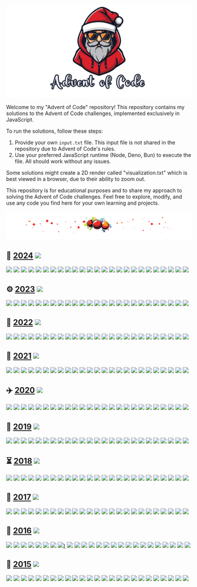 ![Advent of Code](assets/aoc.png)

Welcome to my "Advent of Code" repository! This repository contains my solutions to the Advent of
Code
challenges, implemented exclusively in JavaScript.

To run the solutions, follow these steps:

1. Provide your own `input.txt` file. This input file is not shared in the repository due to Advent of Code's rules.
2. Use your preferred JavaScript runtime (Node, Deno, Bun) to execute the file. All should work without any issues.

Some solutions might create a 2D render called "visualization.txt" which is best viewed in a
browser, due to their ability to zoom out.

This repository is for educational purposes and to share my approach to solving the Advent of Code
challenges. Feel free to explore, modify, and use any code you find here for your own learning and
projects.

![Advent of Code](assets/divider.png)

## 🏺️ [2024](https://adventofcode.com/2024) ![](https://progress-bar.xyz/34?scale=49&suffix=/49)

[![](https://img.shields.io/badge/Day_01-★★-gold)](https://github.com/MilanFox/Advent-of-Code/blob/main/src/2024/day_01.mjs)
[![](https://img.shields.io/badge/Day_02-★★-gold)](https://github.com/MilanFox/Advent-of-Code/blob/main/src/2024/day_02.mjs)
[![](https://img.shields.io/badge/Day_03-★★-gold)](https://github.com/MilanFox/Advent-of-Code/blob/main/src/2024/day_03.mjs)
[![](https://img.shields.io/badge/Day_04-★★-gold)](https://github.com/MilanFox/Advent-of-Code/blob/main/src/2024/day_04.mjs)
[![](https://img.shields.io/badge/Day_05-★★-gold)](https://github.com/MilanFox/Advent-of-Code/blob/main/src/2024/day_05.mjs)
[![](https://img.shields.io/badge/Day_06-★★-gold)](https://github.com/MilanFox/Advent-of-Code/blob/main/src/2024/day_06.mjs)
[![](https://img.shields.io/badge/Day_07-★★-gold)](https://github.com/MilanFox/Advent-of-Code/blob/main/src/2024/day_07.mjs)
[![](https://img.shields.io/badge/Day_08-★★-gold)](https://github.com/MilanFox/Advent-of-Code/blob/main/src/2024/day_08.mjs)
[![](https://img.shields.io/badge/Day_09-★★-gold)](https://github.com/MilanFox/Advent-of-Code/blob/main/src/2024/day_09.mjs)
[![](https://img.shields.io/badge/Day_10-★★-gold)](https://github.com/MilanFox/Advent-of-Code/blob/main/src/2024/day_10.mjs)
[![](https://img.shields.io/badge/Day_11-★★-gold)](https://github.com/MilanFox/Advent-of-Code/blob/main/src/2024/day_11.mjs)
[![](https://img.shields.io/badge/Day_12-★☆-silver)](https://github.com/MilanFox/Advent-of-Code/blob/main/src/2024/day_12.mjs)
[![](https://img.shields.io/badge/Day_13-★★-gold)](https://github.com/MilanFox/Advent-of-Code/blob/main/src/2024/day_13.mjs)
[![](https://img.shields.io/badge/Day_14-★★-gold)](https://github.com/MilanFox/Advent-of-Code/blob/main/src/2024/day_14.mjs)
[![](https://img.shields.io/badge/Day_15-★☆-silver)](https://github.com/MilanFox/Advent-of-Code/blob/main/src/2024/day_15.mjs)
[![](https://img.shields.io/badge/Day_16-★☆-silver)](https://github.com/MilanFox/Advent-of-Code/blob/main/src/2024/day_16.mjs)
[![](https://img.shields.io/badge/Day_17-★☆-silver)](https://github.com/MilanFox/Advent-of-Code/blob/main/src/2024/day_17.mjs)
[![](https://img.shields.io/badge/Day_18-★★-gold)](https://github.com/MilanFox/Advent-of-Code/blob/main/src/2024/day_18.mjs)
[![](https://img.shields.io/badge/Day_19-★★-gold)](https://github.com/MilanFox/Advent-of-Code/blob/main/src/2024/day_19.mjs)
[![](https://img.shields.io/badge/Day_20-☆☆-black)](https://github.com/MilanFox/Advent-of-Code/blob/main/src/2024/day_20.mjs)
[![](https://img.shields.io/badge/Day_21-☆☆-black)](https://github.com/MilanFox/Advent-of-Code/blob/main/src/2024/day_21.mjs)
[![](https://img.shields.io/badge/Day_22-☆☆-black)](https://github.com/MilanFox/Advent-of-Code/blob/main/src/2024/day_22.mjs)
[![](https://img.shields.io/badge/Day_23-☆☆-black)](https://github.com/MilanFox/Advent-of-Code/blob/main/src/2024/day_23.mjs)
[![](https://img.shields.io/badge/Day_24-☆☆-black)](https://github.com/MilanFox/Advent-of-Code/blob/main/src/2024/day_24.mjs)
[![](https://img.shields.io/badge/Day_25-☆-black)](https://github.com/MilanFox/Advent-of-Code/blob/main/src/2024/day_25.mjs)

## ⚙️ [2023](https://adventofcode.com/2023) ![](https://progress-bar.xyz/42?scale=49&suffix=/49)

[![](https://img.shields.io/badge/Day_01-★★-gold)](https://github.com/MilanFox/Advent-of-Code/blob/main/src/2023/day_01.mjs)
[![](https://img.shields.io/badge/Day_02-★★-gold)](https://github.com/MilanFox/Advent-of-Code/blob/main/src/2023/day_02.mjs)
[![](https://img.shields.io/badge/Day_03-★★-gold)](https://github.com/MilanFox/Advent-of-Code/blob/main/src/2023/day_03.mjs)
[![](https://img.shields.io/badge/Day_04-★★-gold)](https://github.com/MilanFox/Advent-of-Code/blob/main/src/2023/day_04.mjs)
[![](https://img.shields.io/badge/Day_05-★★-gold)](https://github.com/MilanFox/Advent-of-Code/blob/main/src/2023/day_05.mjs)
[![](https://img.shields.io/badge/Day_06-★★-gold)](https://github.com/MilanFox/Advent-of-Code/blob/main/src/2023/day_06.mjs)
[![](https://img.shields.io/badge/Day_07-★★-gold)](https://github.com/MilanFox/Advent-of-Code/blob/main/src/2023/day_07.mjs)
[![](https://img.shields.io/badge/Day_08-★★-gold)](https://github.com/MilanFox/Advent-of-Code/blob/main/src/2023/day_08.mjs)
[![](https://img.shields.io/badge/Day_09-★★-gold)](https://github.com/MilanFox/Advent-of-Code/blob/main/src/2023/day_09.mjs)
[![](https://img.shields.io/badge/Day_10-★★-gold)](https://github.com/MilanFox/Advent-of-Code/blob/main/src/2023/day_10.mjs)
[![](https://img.shields.io/badge/Day_11-★★-gold)](https://github.com/MilanFox/Advent-of-Code/blob/main/src/2023/day_11.mjs)
[![](https://img.shields.io/badge/Day_12-★☆-silver)](https://github.com/MilanFox/Advent-of-Code/blob/main/src/2023/day_12.mjs)
[![](https://img.shields.io/badge/Day_13-★★-gold)](https://github.com/MilanFox/Advent-of-Code/blob/main/src/2023/day_13.mjs)
[![](https://img.shields.io/badge/Day_14-★★-gold)](https://github.com/MilanFox/Advent-of-Code/blob/main/src/2023/day_14.mjs)
[![](https://img.shields.io/badge/Day_15-★★-gold)](https://github.com/MilanFox/Advent-of-Code/blob/main/src/2023/day_15.mjs)
[![](https://img.shields.io/badge/Day_16-★★-gold)](https://github.com/MilanFox/Advent-of-Code/blob/main/src/2023/day_16.mjs)
[![](https://img.shields.io/badge/Day_17-★☆-silver)](https://github.com/MilanFox/Advent-of-Code/blob/main/src/2023/day_17.mjs)
[![](https://img.shields.io/badge/Day_18-★☆-silver)](https://github.com/MilanFox/Advent-of-Code/blob/main/src/2023/day_18.mjs)
[![](https://img.shields.io/badge/Day_19-★☆-silver)](https://github.com/MilanFox/Advent-of-Code/blob/main/src/2023/day_19.mjs)
[![](https://img.shields.io/badge/Day_20-★☆-silver)](https://github.com/MilanFox/Advent-of-Code/blob/main/src/2023/day_20.mjs)
[![](https://img.shields.io/badge/Day_21-★☆-silver)](https://github.com/MilanFox/Advent-of-Code/blob/main/src/2023/day_21.mjs)
[![](https://img.shields.io/badge/Day_22-★★-gold)](https://github.com/MilanFox/Advent-of-Code/blob/main/src/2023/day_22.mjs)
[![](https://img.shields.io/badge/Day_23-★★-gold)](https://github.com/MilanFox/Advent-of-Code/blob/main/src/2023/day_23.mjs)
[![](https://img.shields.io/badge/Day_24-★☆-silver)](https://github.com/MilanFox/Advent-of-Code/blob/main/src/2023/day_24.mjs)
[![](https://img.shields.io/badge/Day_25-★-gold)](https://github.com/MilanFox/Advent-of-Code/blob/main/src/2023/day_25.mjs)

## 🌋 [2022](https://adventofcode.com/2022) ![](https://progress-bar.xyz/31?scale=49&suffix=/49)

[![](https://img.shields.io/badge/Day_01-★★-gold)](https://github.com/MilanFox/Advent-of-Code/blob/main/src/2022/day_01.mjs)
[![](https://img.shields.io/badge/Day_02-★★-gold)](https://github.com/MilanFox/Advent-of-Code/blob/main/src/2022/day_02.mjs)
[![](https://img.shields.io/badge/Day_03-★★-gold)](https://github.com/MilanFox/Advent-of-Code/blob/main/src/2022/day_03.mjs)
[![](https://img.shields.io/badge/Day_04-★★-gold)](https://github.com/MilanFox/Advent-of-Code/blob/main/src/2022/day_04.mjs)
[![](https://img.shields.io/badge/Day_05-★★-gold)](https://github.com/MilanFox/Advent-of-Code/blob/main/src/2022/day_05.mjs)
[![](https://img.shields.io/badge/Day_06-★★-gold)](https://github.com/MilanFox/Advent-of-Code/blob/main/src/2022/day_06.mjs)
[![](https://img.shields.io/badge/Day_07-★★-gold)](https://github.com/MilanFox/Advent-of-Code/blob/main/src/2022/day_07.mjs)
[![](https://img.shields.io/badge/Day_08-★★-gold)](https://github.com/MilanFox/Advent-of-Code/blob/main/src/2022/day_08.mjs)
[![](https://img.shields.io/badge/Day_09-★★-gold)](https://github.com/MilanFox/Advent-of-Code/blob/main/src/2022/day_09.mjs)
[![](https://img.shields.io/badge/Day_10-★★-gold)](https://github.com/MilanFox/Advent-of-Code/blob/main/src/2022/day_10.mjs)
[![](https://img.shields.io/badge/Day_11-★☆-silver)](https://github.com/MilanFox/Advent-of-Code/blob/main/src/2022/day_11.mjs)
[![](https://img.shields.io/badge/Day_12-★★-gold)](https://github.com/MilanFox/Advent-of-Code/blob/main/src/2022/day_12.mjs)
[![](https://img.shields.io/badge/Day_13-★★-gold)](https://github.com/MilanFox/Advent-of-Code/blob/main/src/2022/day_13.mjs)
[![](https://img.shields.io/badge/Day_14-★★-gold)](https://github.com/MilanFox/Advent-of-Code/blob/main/src/2022/day_14.mjs)
[![](https://img.shields.io/badge/Day_15-★☆-silver)](https://github.com/MilanFox/Advent-of-Code/blob/main/src/2022/day_15.mjs)
[![](https://img.shields.io/badge/Day_16-☆☆-black)](https://github.com/MilanFox/Advent-of-Code/blob/main/src/2022/day_16.mjs)
[![](https://img.shields.io/badge/Day_17-☆☆-black)](https://github.com/MilanFox/Advent-of-Code/blob/main/src/2022/day_17.mjs)
[![](https://img.shields.io/badge/Day_18-★☆-silver)](https://github.com/MilanFox/Advent-of-Code/blob/main/src/2022/day_18.mjs)
[![](https://img.shields.io/badge/Day_19-☆☆-black)](https://github.com/MilanFox/Advent-of-Code/blob/main/src/2022/day_19.mjs)
[![](https://img.shields.io/badge/Day_20-☆☆-black)](https://github.com/MilanFox/Advent-of-Code/blob/main/src/2022/day_20.mjs)
[![](https://img.shields.io/badge/Day_21-★☆-silver)](https://github.com/MilanFox/Advent-of-Code/blob/main/src/2022/day_21.mjs)
[![](https://img.shields.io/badge/Day_22-☆☆-black)](https://github.com/MilanFox/Advent-of-Code/blob/main/src/2022/day_22.mjs)
[![](https://img.shields.io/badge/Day_23-☆☆-black)](https://github.com/MilanFox/Advent-of-Code/blob/main/src/2022/day_23.mjs)
[![](https://img.shields.io/badge/Day_24-☆☆-black)](https://github.com/MilanFox/Advent-of-Code/blob/main/src/2022/day_24.mjs)
[![](https://img.shields.io/badge/Day_25-★-gold)](https://github.com/MilanFox/Advent-of-Code/blob/main/src/2022/day_25.mjs)

## 🌊 [2021](https://adventofcode.com/2021) ![](https://progress-bar.xyz/30?scale=49&suffix=/49)

[![](https://img.shields.io/badge/Day_01-★★-gold)](https://github.com/MilanFox/Advent-of-Code/blob/main/src/2021/day_01.mjs)
[![](https://img.shields.io/badge/Day_02-★★-gold)](https://github.com/MilanFox/Advent-of-Code/blob/main/src/2021/day_02.mjs)
[![](https://img.shields.io/badge/Day_03-★★-gold)](https://github.com/MilanFox/Advent-of-Code/blob/main/src/2021/day_03.mjs)
[![](https://img.shields.io/badge/Day_04-★★-gold)](https://github.com/MilanFox/Advent-of-Code/blob/main/src/2021/day_04.mjs)
[![](https://img.shields.io/badge/Day_05-★★-gold)](https://github.com/MilanFox/Advent-of-Code/blob/main/src/2021/day_05.mjs)
[![](https://img.shields.io/badge/Day_06-★★-gold)](https://github.com/MilanFox/Advent-of-Code/blob/main/src/2021/day_06.mjs)
[![](https://img.shields.io/badge/Day_07-★★-gold)](https://github.com/MilanFox/Advent-of-Code/blob/main/src/2021/day_07.mjs)
[![](https://img.shields.io/badge/Day_08-★★-gold)](https://github.com/MilanFox/Advent-of-Code/blob/main/src/2021/day_08.mjs)
[![](https://img.shields.io/badge/Day_09-★★-gold)](https://github.com/MilanFox/Advent-of-Code/blob/main/src/2021/day_09.mjs)
[![](https://img.shields.io/badge/Day_10-★★-gold)](https://github.com/MilanFox/Advent-of-Code/blob/main/src/2021/day_10.mjs)
[![](https://img.shields.io/badge/Day_11-★★-gold)](https://github.com/MilanFox/Advent-of-Code/blob/main/src/2021/day_11.mjs)
[![](https://img.shields.io/badge/Day_12-★★-gold)](https://github.com/MilanFox/Advent-of-Code/blob/main/src/2021/day_12.mjs)
[![](https://img.shields.io/badge/Day_13-★★-gold)](https://github.com/MilanFox/Advent-of-Code/blob/main/src/2021/day_13.mjs)
[![](https://img.shields.io/badge/Day_14-★★-gold)](https://github.com/MilanFox/Advent-of-Code/blob/main/src/2021/day_14.mjs)
[![](https://img.shields.io/badge/Day_15-★★-gold)](https://github.com/MilanFox/Advent-of-Code/blob/main/src/2021/day_15.mjs)
[![](https://img.shields.io/badge/Day_16-☆☆-black)](https://github.com/MilanFox/Advent-of-Code/blob/main/src/2021/day_16.mjs)
[![](https://img.shields.io/badge/Day_17-☆☆-black)](https://github.com/MilanFox/Advent-of-Code/blob/main/src/2021/day_17.mjs)
[![](https://img.shields.io/badge/Day_18-☆☆-black)](https://github.com/MilanFox/Advent-of-Code/blob/main/src/2021/day_18.mjs)
[![](https://img.shields.io/badge/Day_19-☆☆-black)](https://github.com/MilanFox/Advent-of-Code/blob/main/src/2021/day_19.mjs)
[![](https://img.shields.io/badge/Day_20-☆☆-black)](https://github.com/MilanFox/Advent-of-Code/blob/main/src/2021/day_20.mjs)
[![](https://img.shields.io/badge/Day_21-☆☆-black)](https://github.com/MilanFox/Advent-of-Code/blob/main/src/2021/day_21.mjs)
[![](https://img.shields.io/badge/Day_22-☆☆-black)](https://github.com/MilanFox/Advent-of-Code/blob/main/src/2021/day_22.mjs)
[![](https://img.shields.io/badge/Day_23-☆☆-black)](https://github.com/MilanFox/Advent-of-Code/blob/main/src/2021/day_23.mjs)
[![](https://img.shields.io/badge/Day_24-☆☆-black)](https://github.com/MilanFox/Advent-of-Code/blob/main/src/2021/day_24.mjs)
[![](https://img.shields.io/badge/Day_25-☆-black)](https://github.com/MilanFox/Advent-of-Code/blob/main/src/2021/day_25.mjs)

## ✈️ [2020](https://adventofcode.com/2020) ![](https://progress-bar.xyz/32?scale=49&suffix=/49)

[![](https://img.shields.io/badge/Day_01-★★-gold)](https://github.com/MilanFox/Advent-of-Code/blob/main/src/2020/day_01.mjs)
[![](https://img.shields.io/badge/Day_02-★★-gold)](https://github.com/MilanFox/Advent-of-Code/blob/main/src/2020/day_02.mjs)
[![](https://img.shields.io/badge/Day_03-★★-gold)](https://github.com/MilanFox/Advent-of-Code/blob/main/src/2020/day_03.mjs)
[![](https://img.shields.io/badge/Day_04-★★-gold)](https://github.com/MilanFox/Advent-of-Code/blob/main/src/2020/day_04.mjs)
[![](https://img.shields.io/badge/Day_05-★★-gold)](https://github.com/MilanFox/Advent-of-Code/blob/main/src/2020/day_05.mjs)
[![](https://img.shields.io/badge/Day_06-★★-gold)](https://github.com/MilanFox/Advent-of-Code/blob/main/src/2020/day_06.mjs)
[![](https://img.shields.io/badge/Day_07-★★-gold)](https://github.com/MilanFox/Advent-of-Code/blob/main/src/2020/day_07.mjs)
[![](https://img.shields.io/badge/Day_08-★★-gold)](https://github.com/MilanFox/Advent-of-Code/blob/main/src/2020/day_08.mjs)
[![](https://img.shields.io/badge/Day_09-★★-gold)](https://github.com/MilanFox/Advent-of-Code/blob/main/src/2020/day_09.mjs)
[![](https://img.shields.io/badge/Day_10-★★-gold)](https://github.com/MilanFox/Advent-of-Code/blob/main/src/2020/day_10.mjs)
[![](https://img.shields.io/badge/Day_11-★★-gold)](https://github.com/MilanFox/Advent-of-Code/blob/main/src/2020/day_11.mjs)
[![](https://img.shields.io/badge/Day_12-★☆-silver)](https://github.com/MilanFox/Advent-of-Code/blob/main/src/2020/day_12.mjs)
[![](https://img.shields.io/badge/Day_13-★☆-silver)](https://github.com/MilanFox/Advent-of-Code/blob/main/src/2020/day_13.mjs)
[![](https://img.shields.io/badge/Day_14-★☆-silver)](https://github.com/MilanFox/Advent-of-Code/blob/main/src/2020/day_14.mjs)
[![](https://img.shields.io/badge/Day_15-★☆-silver)](https://github.com/MilanFox/Advent-of-Code/blob/main/src/2020/day_15.mjs)
[![](https://img.shields.io/badge/Day_16-★★-gold)](https://github.com/MilanFox/Advent-of-Code/blob/main/src/2020/day_16.mjs)
[![](https://img.shields.io/badge/Day_17-☆☆-black)](https://github.com/MilanFox/Advent-of-Code/blob/main/src/2020/day_17.mjs)
[![](https://img.shields.io/badge/Day_18-★☆-silver)](https://github.com/MilanFox/Advent-of-Code/blob/main/src/2020/day_18.mjs)
[![](https://img.shields.io/badge/Day_19-☆☆-black)](https://github.com/MilanFox/Advent-of-Code/blob/main/src/2020/day_19.mjs)
[![](https://img.shields.io/badge/Day_20-☆☆-black)](https://github.com/MilanFox/Advent-of-Code/blob/main/src/2020/day_20.mjs)
[![](https://img.shields.io/badge/Day_21-★★-gold)](https://github.com/MilanFox/Advent-of-Code/blob/main/src/2020/day_21.mjs)
[![](https://img.shields.io/badge/Day_22-★☆-silver)](https://github.com/MilanFox/Advent-of-Code/blob/main/src/2020/day_22.mjs)
[![](https://img.shields.io/badge/Day_23-☆☆-black)](https://github.com/MilanFox/Advent-of-Code/blob/main/src/2020/day_23.mjs)
[![](https://img.shields.io/badge/Day_24-☆☆-black)](https://github.com/MilanFox/Advent-of-Code/blob/main/src/2020/day_24.mjs)
[![](https://img.shields.io/badge/Day_25-☆-black)](https://github.com/MilanFox/Advent-of-Code/blob/main/src/2020/day_25.mjs)

## 🚀 [2019](https://adventofcode.com/2019) ![](https://progress-bar.xyz/21?scale=49&suffix=/49)

[![](https://img.shields.io/badge/Day_01-★★-gold)](https://github.com/MilanFox/Advent-of-Code/blob/main/src/2019/day_01.mjs)
[![](https://img.shields.io/badge/Day_02-★★-gold)](https://github.com/MilanFox/Advent-of-Code/blob/main/src/2019/day_02.mjs)
[![](https://img.shields.io/badge/Day_03-★★-gold)](https://github.com/MilanFox/Advent-of-Code/blob/main/src/2019/day_03.mjs)
[![](https://img.shields.io/badge/Day_04-★★-gold)](https://github.com/MilanFox/Advent-of-Code/blob/main/src/2019/day_04.mjs)
[![](https://img.shields.io/badge/Day_05-★★-gold)](https://github.com/MilanFox/Advent-of-Code/blob/main/src/2019/day_05.mjs)
[![](https://img.shields.io/badge/Day_06-★★-gold)](https://github.com/MilanFox/Advent-of-Code/blob/main/src/2019/day_06.mjs)
[![](https://img.shields.io/badge/Day_07-★★-gold)](https://github.com/MilanFox/Advent-of-Code/blob/main/src/2019/day_07.mjs)
[![](https://img.shields.io/badge/Day_08-★★-gold)](https://github.com/MilanFox/Advent-of-Code/blob/main/src/2019/day_08.mjs)
[![](https://img.shields.io/badge/Day_09-★☆-silver)](https://github.com/MilanFox/Advent-of-Code/blob/main/src/2019/day_09.mjs)
[![](https://img.shields.io/badge/Day_10-★★-gold)](https://github.com/MilanFox/Advent-of-Code/blob/main/src/2019/day_10.mjs)
[![](https://img.shields.io/badge/Day_11-☆☆-black)](https://github.com/MilanFox/Advent-of-Code/blob/main/src/2019/day_11.mjs)
[![](https://img.shields.io/badge/Day_12-★★-gold)](https://github.com/MilanFox/Advent-of-Code/blob/main/src/2019/day_12.mjs)
[![](https://img.shields.io/badge/Day_13-☆☆-black)](https://github.com/MilanFox/Advent-of-Code/blob/main/src/2019/day_13.mjs)
[![](https://img.shields.io/badge/Day_14-☆☆-black)](https://github.com/MilanFox/Advent-of-Code/blob/main/src/2019/day_14.mjs)
[![](https://img.shields.io/badge/Day_15-☆☆-black)](https://github.com/MilanFox/Advent-of-Code/blob/main/src/2019/day_15.mjs)
[![](https://img.shields.io/badge/Day_16-☆☆-black)](https://github.com/MilanFox/Advent-of-Code/blob/main/src/2019/day_16.mjs)
[![](https://img.shields.io/badge/Day_17-☆☆-black)](https://github.com/MilanFox/Advent-of-Code/blob/main/src/2019/day_17.mjs)
[![](https://img.shields.io/badge/Day_18-☆☆-black)](https://github.com/MilanFox/Advent-of-Code/blob/main/src/2019/day_18.mjs)
[![](https://img.shields.io/badge/Day_19-☆☆-black)](https://github.com/MilanFox/Advent-of-Code/blob/main/src/2019/day_19.mjs)
[![](https://img.shields.io/badge/Day_20-☆☆-black)](https://github.com/MilanFox/Advent-of-Code/blob/main/src/2019/day_20.mjs)
[![](https://img.shields.io/badge/Day_21-☆☆-black)](https://github.com/MilanFox/Advent-of-Code/blob/main/src/2019/day_21.mjs)
[![](https://img.shields.io/badge/Day_22-☆☆-black)](https://github.com/MilanFox/Advent-of-Code/blob/main/src/2019/day_22.mjs)
[![](https://img.shields.io/badge/Day_23-☆☆-black)](https://github.com/MilanFox/Advent-of-Code/blob/main/src/2019/day_23.mjs)
[![](https://img.shields.io/badge/Day_24-☆☆-black)](https://github.com/MilanFox/Advent-of-Code/blob/main/src/2019/day_24.mjs)
[![](https://img.shields.io/badge/Day_25-☆-black)](https://github.com/MilanFox/Advent-of-Code/blob/main/src/2019/day_25.mjs)

## ⏳ [2018](https://adventofcode.com/2018) ![](https://progress-bar.xyz/14?scale=49&suffix=/49)

[![](https://img.shields.io/badge/Day_01-★★-gold)](https://github.com/MilanFox/Advent-of-Code/blob/main/src/2018/day_01.mjs)
[![](https://img.shields.io/badge/Day_02-★★-gold)](https://github.com/MilanFox/Advent-of-Code/blob/main/src/2018/day_02.mjs)
[![](https://img.shields.io/badge/Day_03-★★-gold)](https://github.com/MilanFox/Advent-of-Code/blob/main/src/2018/day_03.mjs)
[![](https://img.shields.io/badge/Day_04-★★-gold)](https://github.com/MilanFox/Advent-of-Code/blob/main/src/2018/day_04.mjs)
[![](https://img.shields.io/badge/Day_05-★★-gold)](https://github.com/MilanFox/Advent-of-Code/blob/main/src/2018/day_05.mjs)
[![](https://img.shields.io/badge/Day_06-★★-gold)](https://github.com/MilanFox/Advent-of-Code/blob/main/src/2018/day_06.mjs)
[![](https://img.shields.io/badge/Day_07-★★-gold)](https://github.com/MilanFox/Advent-of-Code/blob/main/src/2018/day_07.mjs)
[![](https://img.shields.io/badge/Day_08-☆☆-black)](https://github.com/MilanFox/Advent-of-Code/blob/main/src/2018/day_08.mjs)
[![](https://img.shields.io/badge/Day_09-☆☆-black)](https://github.com/MilanFox/Advent-of-Code/blob/main/src/2018/day_09.mjs)
[![](https://img.shields.io/badge/Day_10-☆☆-black)](https://github.com/MilanFox/Advent-of-Code/blob/main/src/2018/day_10.mjs)
[![](https://img.shields.io/badge/Day_11-☆☆-black)](https://github.com/MilanFox/Advent-of-Code/blob/main/src/2018/day_11.mjs)
[![](https://img.shields.io/badge/Day_12-☆☆-black)](https://github.com/MilanFox/Advent-of-Code/blob/main/src/2018/day_12.mjs)
[![](https://img.shields.io/badge/Day_13-☆☆-black)](https://github.com/MilanFox/Advent-of-Code/blob/main/src/2018/day_13.mjs)
[![](https://img.shields.io/badge/Day_14-☆☆-black)](https://github.com/MilanFox/Advent-of-Code/blob/main/src/2018/day_14.mjs)
[![](https://img.shields.io/badge/Day_15-☆☆-black)](https://github.com/MilanFox/Advent-of-Code/blob/main/src/2018/day_15.mjs)
[![](https://img.shields.io/badge/Day_16-☆☆-black)](https://github.com/MilanFox/Advent-of-Code/blob/main/src/2018/day_16.mjs)
[![](https://img.shields.io/badge/Day_17-☆☆-black)](https://github.com/MilanFox/Advent-of-Code/blob/main/src/2018/day_17.mjs)
[![](https://img.shields.io/badge/Day_18-☆☆-black)](https://github.com/MilanFox/Advent-of-Code/blob/main/src/2018/day_18.mjs)
[![](https://img.shields.io/badge/Day_19-☆☆-black)](https://github.com/MilanFox/Advent-of-Code/blob/main/src/2018/day_19.mjs)
[![](https://img.shields.io/badge/Day_20-☆☆-black)](https://github.com/MilanFox/Advent-of-Code/blob/main/src/2018/day_20.mjs)
[![](https://img.shields.io/badge/Day_21-☆☆-black)](https://github.com/MilanFox/Advent-of-Code/blob/main/src/2018/day_21.mjs)
[![](https://img.shields.io/badge/Day_22-☆☆-black)](https://github.com/MilanFox/Advent-of-Code/blob/main/src/2018/day_22.mjs)
[![](https://img.shields.io/badge/Day_23-☆☆-black)](https://github.com/MilanFox/Advent-of-Code/blob/main/src/2018/day_23.mjs)
[![](https://img.shields.io/badge/Day_24-☆☆-black)](https://github.com/MilanFox/Advent-of-Code/blob/main/src/2018/day_24.mjs)
[![](https://img.shields.io/badge/Day_25-☆-black)](https://github.com/MilanFox/Advent-of-Code/blob/main/src/2018/day_25.mjs)

## 👾 [2017](https://adventofcode.com/2017) ![](https://progress-bar.xyz/39?scale=49&suffix=/49)

[![](https://img.shields.io/badge/Day_01-★★-gold)](https://github.com/MilanFox/Advent-of-Code/blob/main/src/2017/day_01.mjs)
[![](https://img.shields.io/badge/Day_02-★★-gold)](https://github.com/MilanFox/Advent-of-Code/blob/main/src/2017/day_02.mjs)
[![](https://img.shields.io/badge/Day_03-★★-gold)](https://github.com/MilanFox/Advent-of-Code/blob/main/src/2017/day_03.mjs)
[![](https://img.shields.io/badge/Day_04-★★-gold)](https://github.com/MilanFox/Advent-of-Code/blob/main/src/2017/day_04.mjs)
[![](https://img.shields.io/badge/Day_05-★★-gold)](https://github.com/MilanFox/Advent-of-Code/blob/main/src/2017/day_05.mjs)
[![](https://img.shields.io/badge/Day_06-★★-gold)](https://github.com/MilanFox/Advent-of-Code/blob/main/src/2017/day_06.mjs)
[![](https://img.shields.io/badge/Day_07-★★-gold)](https://github.com/MilanFox/Advent-of-Code/blob/main/src/2017/day_07.mjs)
[![](https://img.shields.io/badge/Day_08-★★-gold)](https://github.com/MilanFox/Advent-of-Code/blob/main/src/2017/day_08.mjs)
[![](https://img.shields.io/badge/Day_09-★★-gold)](https://github.com/MilanFox/Advent-of-Code/blob/main/src/2017/day_09.mjs)
[![](https://img.shields.io/badge/Day_10-★★-gold)](https://github.com/MilanFox/Advent-of-Code/blob/main/src/2017/day_10.mjs)
[![](https://img.shields.io/badge/Day_11-★★-gold)](https://github.com/MilanFox/Advent-of-Code/blob/main/src/2017/day_11.mjs)
[![](https://img.shields.io/badge/Day_12-★★-gold)](https://github.com/MilanFox/Advent-of-Code/blob/main/src/2017/day_12.mjs)
[![](https://img.shields.io/badge/Day_13-★★-gold)](https://github.com/MilanFox/Advent-of-Code/blob/main/src/2017/day_13.mjs)
[![](https://img.shields.io/badge/Day_14-★★-gold)](https://github.com/MilanFox/Advent-of-Code/blob/main/src/2017/day_14.mjs)
[![](https://img.shields.io/badge/Day_15-★★-gold)](https://github.com/MilanFox/Advent-of-Code/blob/main/src/2017/day_15.mjs)
[![](https://img.shields.io/badge/Day_16-★★-gold)](https://github.com/MilanFox/Advent-of-Code/blob/main/src/2017/day_16.mjs)
[![](https://img.shields.io/badge/Day_17-★★-gold)](https://github.com/MilanFox/Advent-of-Code/blob/main/src/2017/day_17.mjs)
[![](https://img.shields.io/badge/Day_18-★☆-silver)](https://github.com/MilanFox/Advent-of-Code/blob/main/src/2017/day_18.mjs)
[![](https://img.shields.io/badge/Day_19-★★-gold)](https://github.com/MilanFox/Advent-of-Code/blob/main/src/2017/day_19.mjs)
[![](https://img.shields.io/badge/Day_20-★★-gold)](https://github.com/MilanFox/Advent-of-Code/blob/main/src/2017/day_20.mjs)
[![](https://img.shields.io/badge/Day_21-☆☆-black)](https://github.com/MilanFox/Advent-of-Code/blob/main/src/2017/day_21.mjs)
[![](https://img.shields.io/badge/Day_22-☆☆-black)](https://github.com/MilanFox/Advent-of-Code/blob/main/src/2017/day_22.mjs)
[![](https://img.shields.io/badge/Day_23-☆☆-black)](https://github.com/MilanFox/Advent-of-Code/blob/main/src/2017/day_23.mjs)
[![](https://img.shields.io/badge/Day_24-☆☆-black)](https://github.com/MilanFox/Advent-of-Code/blob/main/src/2017/day_24.mjs)
[![](https://img.shields.io/badge/Day_25-☆-black)](https://github.com/MilanFox/Advent-of-Code/blob/main/src/2017/day_25.mjs)

## 🐰 [2016](https://adventofcode.com/2016) ![](https://progress-bar.xyz/18?scale=49&suffix=/49)

[![](https://img.shields.io/badge/Day_01-★★-gold)](https://github.com/MilanFox/Advent-of-Code/blob/main/src/2016/day_01.mjs)
[![](https://img.shields.io/badge/Day_02-★★-gold)](https://github.com/MilanFox/Advent-of-Code/blob/main/src/2016/day_02.mjs)
[![](https://img.shields.io/badge/Day_03-★★-gold)](https://github.com/MilanFox/Advent-of-Code/blob/main/src/2016/day_03.mjs)
[![](https://img.shields.io/badge/Day_04-★★-gold)](https://github.com/MilanFox/Advent-of-Code/blob/main/src/2016/day_04.mjs)
[![](https://img.shields.io/badge/Day_05-★★-gold)](https://github.com/MilanFox/Advent-of-Code/blob/main/src/2016/day_05.mjs)
[![](https://img.shields.io/badge/Day_06-★★-gold)](https://github.com/MilanFox/Advent-of-Code/blob/main/src/2016/day_06.mjs)
[![](https://img.shields.io/badge/Day_07-★★-gold)](https://github.com/MilanFox/Advent-of-Code/blob/main/src/2016/day_07.mjs)
[![](https://img.shields.io/badge/Day_08-★★-gold))](https://github.com/MilanFox/Advent-of-Code/blob/main/src/2016/day_08.mjs)
[![](https://img.shields.io/badge/Day_09-★★-gold)](https://github.com/MilanFox/Advent-of-Code/blob/main/src/2016/day_09.mjs)
[![](https://img.shields.io/badge/Day_10-☆☆-black)](https://github.com/MilanFox/Advent-of-Code/blob/main/src/2016/day_10.mjs)
[![](https://img.shields.io/badge/Day_11-☆☆-black)](https://github.com/MilanFox/Advent-of-Code/blob/main/src/2016/day_11.mjs)
[![](https://img.shields.io/badge/Day_12-☆☆-black)](https://github.com/MilanFox/Advent-of-Code/blob/main/src/2016/day_12.mjs)
[![](https://img.shields.io/badge/Day_13-☆☆-black)](https://github.com/MilanFox/Advent-of-Code/blob/main/src/2016/day_13.mjs)
[![](https://img.shields.io/badge/Day_14-☆☆-black)](https://github.com/MilanFox/Advent-of-Code/blob/main/src/2016/day_14.mjs)
[![](https://img.shields.io/badge/Day_15-☆☆-black)](https://github.com/MilanFox/Advent-of-Code/blob/main/src/2016/day_15.mjs)
[![](https://img.shields.io/badge/Day_16-☆☆-black)](https://github.com/MilanFox/Advent-of-Code/blob/main/src/2016/day_16.mjs)
[![](https://img.shields.io/badge/Day_17-☆☆-black)](https://github.com/MilanFox/Advent-of-Code/blob/main/src/2016/day_17.mjs)
[![](https://img.shields.io/badge/Day_18-☆☆-black)](https://github.com/MilanFox/Advent-of-Code/blob/main/src/2016/day_18.mjs)
[![](https://img.shields.io/badge/Day_19-☆☆-black)](https://github.com/MilanFox/Advent-of-Code/blob/main/src/2016/day_19.mjs)
[![](https://img.shields.io/badge/Day_20-☆☆-black)](https://github.com/MilanFox/Advent-of-Code/blob/main/src/2016/day_20.mjs)
[![](https://img.shields.io/badge/Day_21-☆☆-black)](https://github.com/MilanFox/Advent-of-Code/blob/main/src/2016/day_21.mjs)
[![](https://img.shields.io/badge/Day_22-☆☆-black)](https://github.com/MilanFox/Advent-of-Code/blob/main/src/2016/day_22.mjs)
[![](https://img.shields.io/badge/Day_23-☆☆-black)](https://github.com/MilanFox/Advent-of-Code/blob/main/src/2016/day_23.mjs)
[![](https://img.shields.io/badge/Day_24-☆☆-black)](https://github.com/MilanFox/Advent-of-Code/blob/main/src/2016/day_24.mjs)
[![](https://img.shields.io/badge/Day_25-☆-black)](https://github.com/MilanFox/Advent-of-Code/blob/main/src/2016/day_25.mjs)

## 🎄 [2015](https://adventofcode.com/2015) ![](https://progress-bar.xyz/41?scale=49&suffix=/49)

[![](https://img.shields.io/badge/Day_01-★★-gold)](https://github.com/MilanFox/Advent-of-Code/blob/main/src/2015/day_01.mjs)
[![](https://img.shields.io/badge/Day_02-★★-gold)](https://github.com/MilanFox/Advent-of-Code/blob/main/src/2015/day_02.mjs)
[![](https://img.shields.io/badge/Day_03-★★-gold)](https://github.com/MilanFox/Advent-of-Code/blob/main/src/2015/day_03.mjs)
[![](https://img.shields.io/badge/Day_04-★★-gold)](https://github.com/MilanFox/Advent-of-Code/blob/main/src/2015/day_04.mjs)
[![](https://img.shields.io/badge/Day_05-★★-gold)](https://github.com/MilanFox/Advent-of-Code/blob/main/src/2015/day_05.mjs)
[![](https://img.shields.io/badge/Day_06-★★-gold)](https://github.com/MilanFox/Advent-of-Code/blob/main/src/2015/day_06.mjs)
[![](https://img.shields.io/badge/Day_07-★★-gold)](https://github.com/MilanFox/Advent-of-Code/blob/main/src/2015/day_07.mjs)
[![](https://img.shields.io/badge/Day_08-★★-gold)](https://github.com/MilanFox/Advent-of-Code/blob/main/src/2015/day_08.mjs)
[![](https://img.shields.io/badge/Day_09-★★-gold)](https://github.com/MilanFox/Advent-of-Code/blob/main/src/2015/day_09.mjs)
[![](https://img.shields.io/badge/Day_10-★★-gold)](https://github.com/MilanFox/Advent-of-Code/blob/main/src/2015/day_10.mjs)
[![](https://img.shields.io/badge/Day_11-★★-gold)](https://github.com/MilanFox/Advent-of-Code/blob/main/src/2015/day_11.mjs)
[![](https://img.shields.io/badge/Day_12-★★-gold)](https://github.com/MilanFox/Advent-of-Code/blob/main/src/2015/day_12.mjs)
[![](https://img.shields.io/badge/Day_13-★★-gold)](https://github.com/MilanFox/Advent-of-Code/blob/main/src/2015/day_13.mjs)
[![](https://img.shields.io/badge/Day_14-★★-gold)](https://github.com/MilanFox/Advent-of-Code/blob/main/src/2015/day_14.mjs)
[![](https://img.shields.io/badge/Day_15-★★-gold)](https://github.com/MilanFox/Advent-of-Code/blob/main/src/2015/day_15.mjs)
[![](https://img.shields.io/badge/Day_16-★★-gold)](https://github.com/MilanFox/Advent-of-Code/blob/main/src/2015/day_16.mjs)
[![](https://img.shields.io/badge/Day_17-★★-gold)](https://github.com/MilanFox/Advent-of-Code/blob/main/src/2015/day_17.mjs)
[![](https://img.shields.io/badge/Day_18-★★-gold)](https://github.com/MilanFox/Advent-of-Code/blob/main/src/2015/day_18.mjs)
[![](https://img.shields.io/badge/Day_19-★☆-silver)](https://github.com/MilanFox/Advent-of-Code/blob/main/src/2015/day_19.mjs)
[![](https://img.shields.io/badge/Day_20-★★-gold)](https://github.com/MilanFox/Advent-of-Code/blob/main/src/2015/day_20.mjs)
[![](https://img.shields.io/badge/Day_21-★★-gold)](https://github.com/MilanFox/Advent-of-Code/blob/main/src/2015/day_21.mjs)
[![](https://img.shields.io/badge/Day_22-☆☆-black)](https://github.com/MilanFox/Advent-of-Code/blob/main/src/2015/day_22.mjs)
[![](https://img.shields.io/badge/Day_23-☆☆-black)](https://github.com/MilanFox/Advent-of-Code/blob/main/src/2015/day_23.mjs)
[![](https://img.shields.io/badge/Day_24-☆☆-black)](https://github.com/MilanFox/Advent-of-Code/blob/main/src/2015/day_24.mjs)
[![](https://img.shields.io/badge/Day_25-☆-black)](https://github.com/MilanFox/Advent-of-Code/blob/main/src/2015/day_25.mjs)
